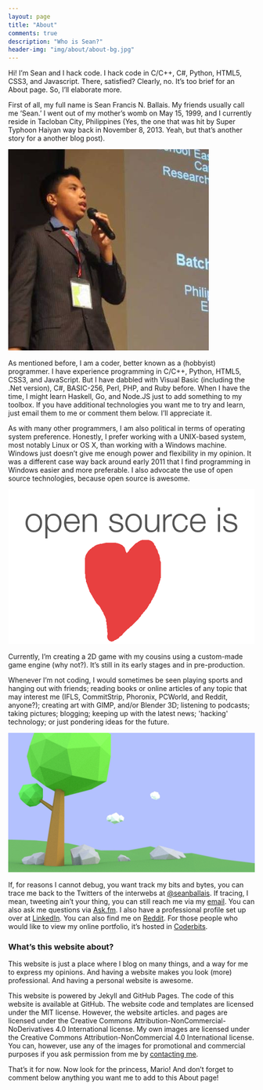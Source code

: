 ```yaml
---
layout: page
title: "About"
comments: true
description: "Who is Sean?"
header-img: "img/about/about-bg.jpg"
---
```


Hi! I’m Sean and I hack code. I hack code in C/C++, C#, Python, HTML5, CSS3, and Javascript. There, satisfied? Clearly, no. It’s too brief for an About page. So, I’ll elaborate more.

First of all, my full name is Sean Francis N. Ballais. My friends usually call me ‘Sean.’ I went out of my mother’s womb on May 15, 1999, and I currently reside in Tacloban City, Philippines (Yes, the one that was hit by Super Typhoon Haiyan way back in November 8, 2013. Yeah, but that’s another story for a another blog post).

![A picture of me](/static/img/about/me.jpg)

As mentioned before, I am a coder, better known as a (hobbyist) programmer. I have experience programming in C/C++, Python, HTML5, CSS3, and JavaScript. But I have dabbled with Visual Basic (including the .Net version), C#, BASIC-256, Perl, PHP, and Ruby before. When I have the time, I might learn Haskell, Go, and Node.JS just to add something to my toolbox. If you have additional technologies you want me to try and learn, just email them to me or comment them below. I’ll appreciate it.

As with many other programmers, I am also political in terms of operating system preference. Honestly, I prefer working with a UNIX-based system, most notably Linux or OS X, than working with a Windows machine. Windows just doesn’t give me enough power and flexibility in my opinion. It was a different case way back around early 2011 that I find programming in Windows easier and more preferable. I also advocate the use of open source technologies, because open source is awesome.

![Open source is awesome](/static/img/about/open-source-awesome.png)

Currently, I’m creating a 2D game with my cousins using a custom-made game engine (why not?). It’s still in its early stages and in pre-production.

Whenever I’m not coding, I would sometimes be seen playing sports and hanging out with friends; reading books or online articles of any topic that may interest me (IFLS, CommitStrip, Phoronix, PCWorld, and Reddit, anyone?); creating art with GIMP, and/or Blender 3D; listening to podcasts; taking pictures; blogging; keeping up with the latest news; 'hacking' technology; or just pondering ideas for the future.

![One of my sample arts](/static/img/about/art-sample.jpg)

If, for reasons I cannot debug, you want track my bits and bytes, you can trace me back to the Twitters of the interwebs at [@seanballais](https://www.twitter.com/seanballais). If tracing, I mean, tweeting ain’t your thing, you can still reach me via my [email]({{site.url}}/contact/). You can also ask me questions via [Ask.fm](https://ask.fm/sfballais123). I also have a professional profile set up over at [LinkedIn](https://www.linkedin.com/in/seanballais). You can also find me on [Reddit](https://www.reddit.com/user/seanballais). For those people who would like to view my online portfolio, it’s hosted in [Coderbits](http://www.coderbits.com/sfballais123).

### What’s this website about?

This website is just a place where I blog on many things, and a way for me to express my opinions. And having a website makes you look (more) professional. And having a personal website is awesome.

This website is powered by Jekyll and GitHub Pages. The code of this website is available at GitHub. The website code and templates are licensed under the MIT license. However, the website articles. and pages are licensed under the Creative Commons Attribution-NonCommercial-NoDerivatives 4.0 International license. My own images are licensed under the Creative Commons Attribution-NonCommercial 4.0 International license. You can, however, use any of the images for promotional and commercial purposes if you ask permission from me by [contacting me]({{site.url}}/contact/).

That’s it for now. Now look for the princess, Mario! And don’t forget to comment below anything you want me to add to this About page!